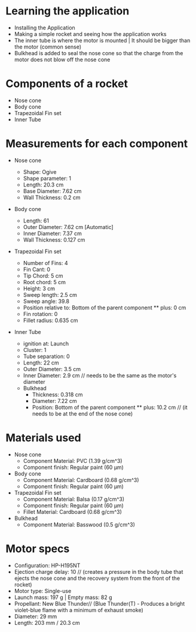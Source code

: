 # Learning the application
  - Installing the Application
  - Making a simple rocket and seeing how the application works
  - The inner tube is where the motor is mounted | It should be bigger than the motor (common sense)
  - Bulkhead is added to seal the nose cone so that the charge from the motor does not blow off the nose cone

# Components of a rocket
  - Nose cone 
  - Body cone
  - Trapezoidal Fin set
  - Inner Tube
# Measurements for each component
  - Nose cone
      * Shape: Ogive
      * Shape parameter: 1
      * Length: 20.3 cm
      * Base Diameter: 7.62 cm
      * Wall Thickness: 0.2 cm
  - Body cone
      * Length: 61
      * Outer Diameter: 7.62 cm [Automatic]
      * Inner Diameter: 7.37 cm
      * Wall Thickness: 0.127 cm
  - Trapezoidal Fin set
      * Number of Fins: 4
      * Fin Cant: 0
      * Tip Chord: 5 cm
      * Root chord: 5 cm
      * Height: 3 cm
      * Sweep length: 2.5 cm
      * Sweep angle: 39.8
      * Position relative to: Bottom of the parent component
        ** plus: 0 cm
      * Fin rotation: 0
      * Fillet radius: 0.635 cm
  - Inner Tube
      * ignition at: Launch
      * Cluster: 1
      * Tube separation: 0
      * Length: 22 cm
      * Outer Diameter: 3.5 cm
      * Inner Diameter: 2.9 cm // needs to be the same as the motor's diameter

    - Bulkhead
      * Thickness: 0.318 cm
      * Diameter: 7.22 cm
      * Position: Bottom of the parent component
          ** plus: 10.2 cm // (it needs to be at the end of the nose cone)
                
# Materials used
  - Nose cone
      * Component Material: PVC (1.39 g/cm^3)
      * Component finish: Regular paint (60 μm)
  - Body cone
      * Component Material: Cardboard (0.68 g/cm^3)
      * Component finish: Regular paint (60 μm)
  - Trapezoidal Fin set
      * Component Material: Balsa (0.17 g/cm^3)
      * Component finish: Regular paint (60 μm)
      * Fillet Material: Cardboard (0.68 g/cm^3)
  - Bulkhead
      * Component Material: Basswood (0.5 g/cm^3)
   
# Motor specs
  - Configuration: HP-H195NT
  - Ejection charge delay: 10 // (creates a pressure in the body tube that ejects the nose cone and the recovery system                                       from the front of the rocket)
  - Motor type: Single-use
  - Launch mass: 197 g | Empty mass: 82 g
  - Propellant: New Blue Thunder// (Blue Thunder(T) - Produces a bright violet-blue flame with a minimum of exhaust smoke)
  - Diameter: 29 mm
  - Length: 203 mm / 20.3 cm

